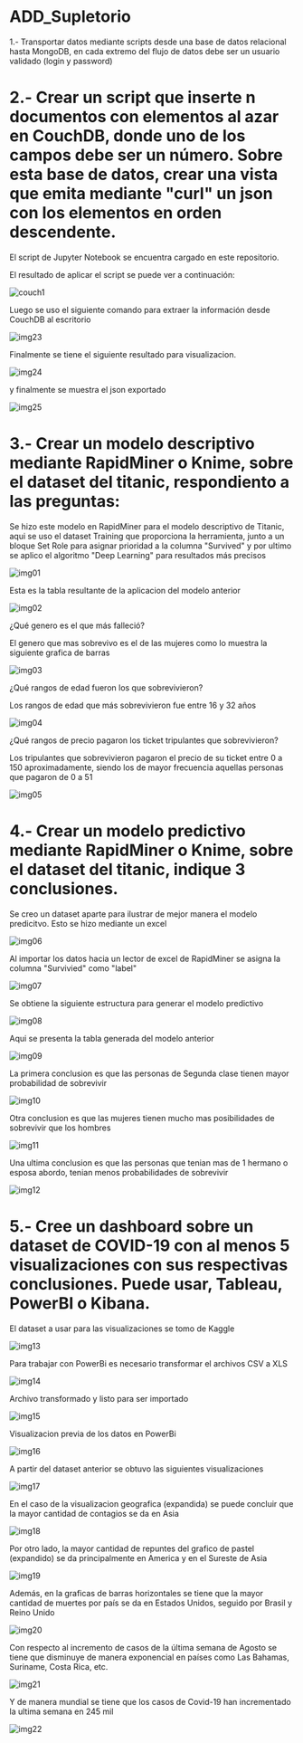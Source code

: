 # ADD_Supletorio
1.- Transportar datos mediante scripts desde una base de datos relacional hasta MongoDB, en cada extremo del flujo de datos debe ser un usuario validado (login y password) 
# 2.- Crear un script que inserte n documentos con elementos al azar en CouchDB, donde uno de los campos debe ser un número. Sobre esta base de datos, crear una vista que emita mediante "curl" un json con los elementos en orden descendente.

El script de Jupyter Notebook se encuentra cargado en este repositorio. 

El resultado de aplicar el script se puede ver a continuación:

![couch1](https://user-images.githubusercontent.com/66317435/135547600-003df9d7-d8b9-4db5-b86f-5d501d9f66e6.PNG)

Luego se uso el siguiente comando para extraer la información desde CouchDB al escritorio

![img23](https://user-images.githubusercontent.com/66317435/135547727-3836df6c-bcb2-43ca-ae8e-8cd7fc549a92.jpeg)

Finalmente se tiene el siguiente resultado para visualizacion.

![img24](https://user-images.githubusercontent.com/66317435/135547835-fbc0fecb-4698-4b18-ab1d-18d46e58b25f.jpeg)

y finalmente se muestra el json exportado

![img25](https://user-images.githubusercontent.com/66317435/135547875-d199a1e4-32f2-4bd7-bdce-2bcb366e3c23.jpeg)

# 3.- Crear un modelo descriptivo mediante RapidMiner o Knime, sobre el dataset del titanic, respondiento a las preguntas:

Se hizo este modelo en RapidMiner para el modelo descriptivo de Titanic, aqui se uso el dataset Training que proporciona la herramienta, junto a un bloque Set Role para asignar prioridad a la columna "Survived" y por ultimo se aplico el algoritmo "Deep Learning" para resultados más precisos

![img01](https://user-images.githubusercontent.com/66317435/135542368-42316346-74fc-4647-b5e4-e41ed7a276e6.jpeg)

Esta es la tabla resultante de la aplicacion del modelo anterior

![img02](https://user-images.githubusercontent.com/66317435/135542401-d7b157f6-6ff4-46ca-869e-a2a5316ad18e.jpeg)

¿Qué genero es el que más falleció?

El genero que mas sobrevivo es el de las mujeres como lo muestra la siguiente grafica de barras

![img03](https://user-images.githubusercontent.com/66317435/135542413-1339cb43-0d98-4d11-a4f9-d1fc86621c7d.jpeg)

¿Qué rangos de edad fueron los que sobrevivieron?

Los rangos de edad que más sobrevivieron fue entre 16 y 32 años

![img04](https://user-images.githubusercontent.com/66317435/135542438-e6999abb-c7ba-47db-a306-11fdb87d365c.jpeg)

¿Qué rangos de precio pagaron los ticket tripulantes que sobrevivieron?

Los tripulantes que sobrevivieron pagaron el precio de su ticket entre 0 a 150 aproximadamente, siendo los de mayor frecuencia aquellas personas que pagaron de 0 a 51

![img05](https://user-images.githubusercontent.com/66317435/135542462-3df41ad1-5a2d-4abb-90ec-883c85c7dd63.jpeg)

# 4.- Crear un modelo predictivo mediante RapidMiner o Knime, sobre el dataset del titanic, indique 3 conclusiones.

Se creo un dataset aparte para ilustrar de mejor manera el modelo predicitvo. Esto se hizo mediante un excel

![img06](https://user-images.githubusercontent.com/66317435/135542594-0d9b54e7-3a2a-47ca-999b-c91c7430a7a2.jpeg)

Al importar los datos hacia un lector de excel de RapidMiner se asigna la columna "Survivied" como "label"

![img07](https://user-images.githubusercontent.com/66317435/135542620-e040662b-36f7-470e-97cc-82d255cbdc30.jpeg)

Se obtiene la siguiente estructura para generar el modelo predictivo

![img08](https://user-images.githubusercontent.com/66317435/135542665-8e3b9e6c-7d11-49ca-8952-6bc563793aa8.jpeg)

Aqui se presenta la tabla generada del modelo anterior

![img09](https://user-images.githubusercontent.com/66317435/135542782-43cea5ce-c16d-4457-912b-faac6f2a5780.jpeg)

La primera conclusion es que las personas de Segunda clase tienen mayor probabilidad de sobrevivir

![img10](https://user-images.githubusercontent.com/66317435/135542949-eccaa6e5-a3ef-43f1-8678-d053a49d58f8.jpeg)

Otra conclusion es que las mujeres tienen mucho mas posibilidades de sobrevivir que los hombres

![img11](https://user-images.githubusercontent.com/66317435/135543156-91371af2-8002-4645-b3e2-13ab45663fa1.jpeg)

Una ultima conclusion es que las personas que tenian mas de 1 hermano o esposa abordo, tenian menos probabilidades de sobrevivir

![img12](https://user-images.githubusercontent.com/66317435/135543338-d0ace9d8-9821-4544-9989-3a7062245ee2.jpeg)

# 5.- Cree un dashboard sobre un dataset de COVID-19 con al menos 5 visualizaciones con sus respectivas conclusiones. Puede usar, Tableau, PowerBI o Kibana.

El dataset a usar para las visualizaciones se tomo de Kaggle

![img13](https://user-images.githubusercontent.com/66317435/135544191-dd3c3206-7eb4-464c-ae85-fb326c312a6c.jpeg)

Para trabajar con PowerBi es necesario transformar el archivos CSV a XLS

![img14](https://user-images.githubusercontent.com/66317435/135544207-890bdb3f-eaca-4465-b75a-35986d697357.jpeg)

Archivo transformado y listo para ser importado

![img15](https://user-images.githubusercontent.com/66317435/135544223-8dcd0bb0-cf70-4b1b-b31c-cb6b0a38f7bd.jpeg)

Visualizacion previa de los datos en PowerBi

![img16](https://user-images.githubusercontent.com/66317435/135544253-24e346fd-e730-4bb2-b937-3ed9f7ccfd0c.jpeg)

A partir del dataset anterior se obtuvo las siguientes visualizaciones

![img17](https://user-images.githubusercontent.com/66317435/135544274-6300b56c-13b8-4a4d-a66d-b03f1e0c20b6.jpeg)

En el caso de la visualizacion geografica (expandida) se puede concluir que la mayor cantidad de contagios se da en Asia

![img18](https://user-images.githubusercontent.com/66317435/135544297-7968d5b8-3c93-42ab-918a-fa71d244f529.jpeg)

Por otro lado, la mayor cantidad de repuntes del grafico de pastel (expandido) se da principalmente en America y en el Sureste de Asia

![img19](https://user-images.githubusercontent.com/66317435/135544315-52dbbb95-a78c-4ad3-a618-e9614a7ebefa.jpeg)

Además, en la graficas de barras horizontales se tiene que la mayor cantidad de muertes por país se da en Estados Unidos, seguido por Brasil y Reino Unido

![img20](https://user-images.githubusercontent.com/66317435/135544332-67f0e0a9-935e-4e49-b87b-7a21ec09f9ff.jpeg)

Con respecto al incremento de casos de la última semana de Agosto se tiene que disminuye de manera exponencial en países como Las Bahamas, Suriname, Costa Rica, etc.

![img21](https://user-images.githubusercontent.com/66317435/135544343-ce97e043-e371-490e-8dad-f6fbb4e5c5e0.jpeg)

Y de manera mundial se tiene que los casos de Covid-19 han incrementado la ultima semana en 245 mil

![img22](https://user-images.githubusercontent.com/66317435/135544367-3407f516-66b5-4869-b049-b0424b755d03.jpeg)




